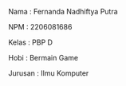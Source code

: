 Nama    : Fernanda Nadhiftya Putra

NPM     : 2206081686

Kelas   : PBP D

Hobi    : Bermain Game

Jurusan : Ilmu Komputer
